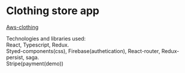 # Clothing store app

[Aws-clothing](https://demend2607.github.io/aws-clothing/)

Technologies and libraries used:</br> 
  React, Typescript, Redux.</br>
  Styed-components(css), Firebase(authetication), React-router, Redux-persist, saga.</br>
  Stripe(payment(demo))
